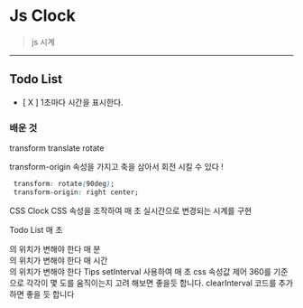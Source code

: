 # Js Clock

> js 시계 

---

## Todo List

- [ X ] 1초마다 시간을 표시한다. 


### 배운 것 

transform translate rotate

transform-origin 속성을 가지고 축을 삼아서 회전 시킬 수 있다 ! 
```css
 transform: rotate(90deg);
 transform-origin: right center;


```


CSS Clock
CSS 속성을 조작하여 매 초 실시간으로 변경되는 시계를 구현

Todo List
 매 초 <div class="hand second-hand"> 의 위치가 변해야 한다
 매 분 <div class="hand min-hand"> 의 위치가 변해야 한다
 매 시간 <div class="hand hour-hand"> 의 위치가 변해야 한다
Tips
setInterval 사용하여 매 초 css 속성값 제어
360를 기준으로 각각이 몇 도를 움직이는지 고려 해보면 좋을듯 합니다.
clearInterval 코드를 추가하면 좋을 듯 합니다
